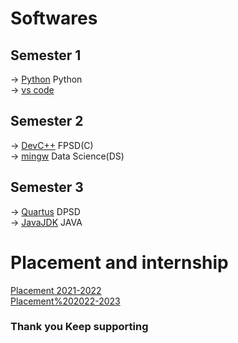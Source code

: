 # Softwares 

## Semester 1
  -> [Python](https://www.python.org/downloads/) Python<br>
  -> [vs code](https://code.visualstudio.com/download)<br>

## Semester 2
  -> [DevC++](https://sourceforge.net/projects/orwelldevcpp/) FPSD(C)<br>
  -> [mingw](https://sourceforge.net/projects/mingw/) Data Science(DS)<br>
## Semester 3
  -> [Quartus](https://drive.google.com/drive/folders/1e_Yc1MO5Dt27wSM18jYi1vjcFGEhL2_W?usp=sharing) DPSD<br>
  -> [JavaJDK](https://www.oracle.com/in/java/technologies/downloads/) JAVA<br>



# Placement and internship 
[Placement 2021-2022](https://github.com/KKBUGHUNTER/Important/blob/main/SSN%20Placement%202021%20-%202022.pdf)<br>
[Placement%202022-2023](https://github.com/KKBUGHUNTER/Important/blob/main/Placement%202022-2023.pdf)
### Thank you Keep supporting 
